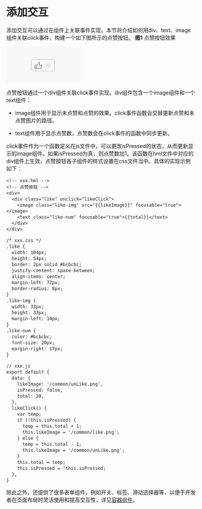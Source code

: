 # 添加交互

添加交互可以通过在组件上关联事件实现。本节将介绍如何用div、text、image组件关联click事件，构建一个如下图所示的点赞按钮。
**图1** 点赞按钮效果

![zh-cn_image_0000001064068638](figures/zh-cn_image_0000001064068638.gif)


点赞按钮通过一个div组件关联click事件实现。div组件包含一个image组件和一个text组件：


- image组件用于显示未点赞和点赞的效果。click事件函数会交替更新点赞和未点赞图片的路径。

- text组件用于显示点赞数，点赞数会在click事件的函数中同步更新。


click事件作为一个函数定义在js文件中，可以更改isPressed的状态，从而更新显示的image组件。如果isPressed为真，则点赞数加1。该函数在hml文件中对应的div组件上生效，点赞按钮各子组件的样式设置在css文件当中。具体的实现示例如下：


```
<!-- xxx.hml -->
<!-- 点赞按钮 -->
<div>
  <div class="like" onclick="likeClick">
    <image class="like-img" src="{{likeImage}}" focusable="true"></image>
    <text class="like-num" focusable="true">{{total}}</text>
  </div>
</div>
```


```
/* xxx.css */
.like {
  width: 104px;
  height: 54px;
  border: 2px solid #bcbcbc;
  justify-content: space-between;
  align-items: center;
  margin-left: 72px;
  border-radius: 8px;
}
.like-img {
  width: 33px;
  height: 33px;
  margin-left: 14px;
}
.like-num {
  color: #bcbcbc;
  font-size: 20px;
  margin-right: 17px;
}
```


```
// xxx.js
export default {
  data: {
    likeImage: '/common/unLike.png',
    isPressed: false,
    total: 20,
  },
  likeClick() {
    var temp;
    if (!this.isPressed) {
      temp = this.total + 1;
      this.likeImage = '/common/like.png';
    } else {
      temp = this.total - 1;
      this.likeImage = '/common/unLike.png';
    }
    this.total = temp;
    this.isPressed = !this.isPressed;
  },
}
```


除此之外，还提供了很多表单组件，例如开关、标签、滑动选择器等，以便于开发者在页面布局时灵活使用和提高交互性，详见[容器组件](../reference/arkui-js/js-components-container.md)。
